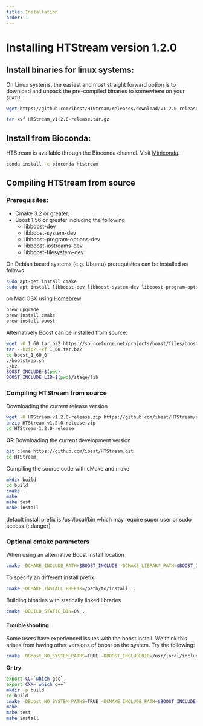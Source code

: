 ```yaml
---
title: Installation
order: 1
---
```


# Installing HTStream version 1.2.0

## Install binaries for linux systems:

On Linux systems, the easiest and most straight forward option is to download and unpack the pre-compiled binaries to somewhere on your `$PATH`.

```bash
wget https://github.com/ibest/HTStream/releases/download/v1.2.0-release/HTStream_v1.2.0-release.tar.gz

tar xvf HTStream_v1.2.0-release.tar.gz
```

## Install from Bioconda:

HTStream is available through the Bioconda channel. Visit [Miniconda](https://docs.conda.io/en/latest/miniconda.html).

```bash
conda install -c bioconda htstream
```

## Compiling HTStream from source

### Prerequisites:
- Cmake 3.2 or greater.
- Boost 1.56 or greater including the following
    - libboost-dev
    - libboost-system-dev
    - libboost-program-options-dev
    - libboost-iostreams-dev
    - libboost-filesystem-dev

On Debian based systems (e.g. Ubuntu) prerequisites can be installed as follows
```bash
sudo apt-get install cmake
sudo apt install libboost-dev libboost-system-dev libboost-program-options-dev libboost-iostreams-dev libboost-filesystem-dev
```

on Mac OSX using [Homebrew](https://brew.sh/)
```bash
brew upgrade
brew install cmake
brew install boost
```

Alternatively Boost can be installed from source:
```bash
wget -O 1_60.tar.bz2 https://sourceforge.net/projects/boost/files/boost/1.60.0/boost_1_60_0.tar.bz2/download
tar --bzip2 -xf 1_60.tar.bz2
cd boost_1_60_0
./bootstrap.sh
./b2
BOOST_INCLUDE=$(pwd)
BOOST_INCLUDE_LIB=$(pwd)/stage/lib
```

### Compiling HTStream from source

Downloading the current release version
```bash
wget -O HTStream-v1.2.0-release.zip https://github.com/ibest/HTStream/archive/v1.2.0-release.zip
unzip HTStream-v1.2.0-release.zip
cd HTStream-1.2.0-release
```

**OR** Downloading the current development version
```bash
git clone https://github.com/ibest/HTStream.git
cd HTStream
```

Compiling the source code with cMake and make
```bash
mkdir build
cd build
cmake ..
make
make test
make install
```

default install prefix is /usr/local/bin which may require super user or sudo access
{:.danger}

### Optional cmake parameters

When using an alternative Boost install location
```bash
cmake -DCMAKE_INCLUDE_PATH=$BOOST_INCLUDE -DCMAKE_LIBRARY_PATH=$BOOST_INCLUDE_LIB ..
```

To specify an different install prefix
```bash
cmake -DCMAKE_INSTALL_PREFIX=/path/to/install ..
```

Building binaries with statically linked libraries

```bash
cmake -DBUILD_STATIC_BIN=ON ..
```

#### Troubleshooting

Some users have experienced issues with the boost install. We think this arises from having other versions of boost on the system. Try the following:

```bash
cmake -DBoost_NO_SYSTEM_PATHS=TRUE -DBOOST_INCLUDEDIR=/usr/local/include/ ..
```

**Or try**

```bash
export CC=`which gcc`
export CXX=`which g++`
mkdir -p build
cd build
cmake -DBoost_NO_SYSTEM_PATHS=TRUE -DCMAKE_INCLUDE_PATH=$BOOST_INCLUDE -DCMAKE_LIBRARY_PATH=$BOOST_INCLUDE_LIB ..
make
make test
make install
```
